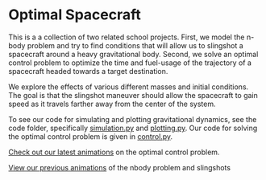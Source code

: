 # Optimal Spacecraft

This is a a collection of two related school projects. First, we model the n-body problem and try to find conditions that will allow us to slingshot a spacecraft around a heavy gravitational body. Second, we solve an optimal control problem to optimize the time and fuel-usage of the trajectory of a spacecraft headed towards a target destination.

We explore the effects of various different masses and initial conditions.  The goal is that the slingshot maneuver should allow the spacecraft to gain speed as it travels farther away from the center of the system.

To see our code for simulating and plotting gravitational dynamics, see the code folder, specifically [simulation.py](https://github.com/samcochran/optimal-spacecraft-control/blob/master/Code/simulation.py) and [plotting.py](https://github.com/samcochran/optimal-spacecraft-control/blob/master/Code/plotting.py). Our code for solving the optimal control problem is given in [control.py](https://github.com/samcochran/optimal-spacecraft-control/blob/master/Code/control.py).

[Check out our latest animations](https://samcochran.github.io/optimal-spacecraft-control/) on the optimal control problem.

[View our previous animations](https://samcochran.github.io/optimal-spacecraft-control/nbody_slingshot.html) of the nbody problem and slingshots
